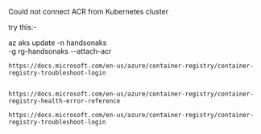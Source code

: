 
Could not connect ACR from Kubernetes cluster


 
try this:-


az aks update -n handsonaks \
        -g rg-handsonaks --attach-acr <acrName>
	
	
	https://docs.microsoft.com/en-us/azure/container-registry/container-registry-troubleshoot-login
	
	
	https://docs.microsoft.com/en-us/azure/container-registry/container-registry-health-error-reference
	
	https://docs.microsoft.com/en-us/azure/container-registry/container-registry-troubleshoot-login
	
	
	